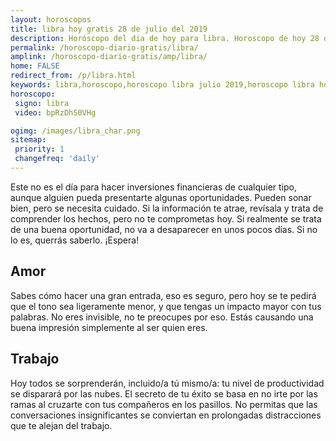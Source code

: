 ```yaml
---
layout: horoscopos
title: libra hoy gratis 28 de julio del 2019 
description: Horóscopo del dia de hoy para libra. Horoscopo de hoy 28 de julio del 2019. Las predicciones de amor, trabajo, vida personal gratis.
permalink: /horoscopo-diario-gratis/libra/
amplink: /horoscopo-diario-gratis/amp/libra/
home: FALSE
redirect_from: /p/libra.html
keywords: libra,horoscopo,horoscopo libra julio 2019,horoscopo libra hoy,tarot libra julio 2019,horoscopo libra,tarot libra hoy,horoscopo de hoy,horoscopo diario,tarot del amor,horoscopo de hoy libra,horoscopo diario del tarot, Horoscopo de hoy libra 28 de julio del 2019,horóscopo del día,signos zodiacales 2019, el horoscopo de hoy
horoscopo:
 signo: libra
 video: bpRzDhS0VHg

ogimg: /images/libra_char.png
sitemap:
 priority: 1
 changefreq: 'daily'
---
```



Este no es el día para hacer inversiones financieras de cualquier tipo, aunque alguien pueda presentarte algunas oportunidades. Pueden sonar bien, pero se necesita cuidado. Si la información te atrae, revísala y trata de comprender los hechos, pero no te comprometas hoy. Si realmente se trata de una buena oportunidad, no va a desaparecer en unos pocos días. Si no lo es, querrás saberlo. ¡Espera!

## Amor

Sabes cómo hacer una gran entrada, eso es seguro, pero hoy se te pedirá que el tono sea ligeramente menor, y que tengas un impacto mayor con tus palabras. No eres invisible, no te preocupes por eso. Estás causando una buena impresión simplemente al ser quien eres.

## Trabajo

Hoy todos se sorprenderán, incluido/a tú mismo/a: tu nivel de productividad se disparará por las nubes. El secreto de tu éxito se basa en no irte por las ramas al cruzarte con tus compañeros en los pasillos. No permitas que las conversaciones insignificantes se conviertan en prolongadas distracciones que te alejan del trabajo.